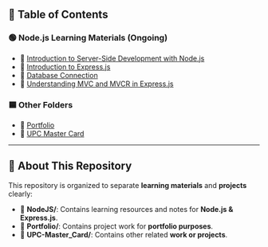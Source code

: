 ## 📑 **Table of Contents**

### 🟢 Node.js Learning Materials (Ongoing)
- 📄 [Introduction to Server-Side Development with Node.js](./NodeJS/1.%20Introduction%20to%20Server-Side%20Development%20with%20Node.js.md)
- 📄 [Introduction to Express.js](./NodeJS/2.%20Introduction%20to%20express.js.md)
- 📄 [Database Connection](./NodeJS/3.%20Database%20Connection.md)
- 📄 [Understanding MVC and MVCR in Express.js](./NodeJS/4.%20Understanding%20MVC%20and%20MVCR%20in%20Express.js.md)

### 🟦 Other Folders
- 📁 [Portfolio](./Portfolio/)
- 📁 [UPC Master Card](./UPC-Master_Card/)

---

## 📌 **About This Repository**

This repository is organized to separate **learning materials** and **projects** clearly:

- 📂 **NodeJS/**: Contains learning resources and notes for **Node.js & Express.js**.
- 📂 **Portfolio/**: Contains project work for **portfolio purposes**.
- 📂 **UPC-Master_Card/**: Contains other related **work or projects**.


